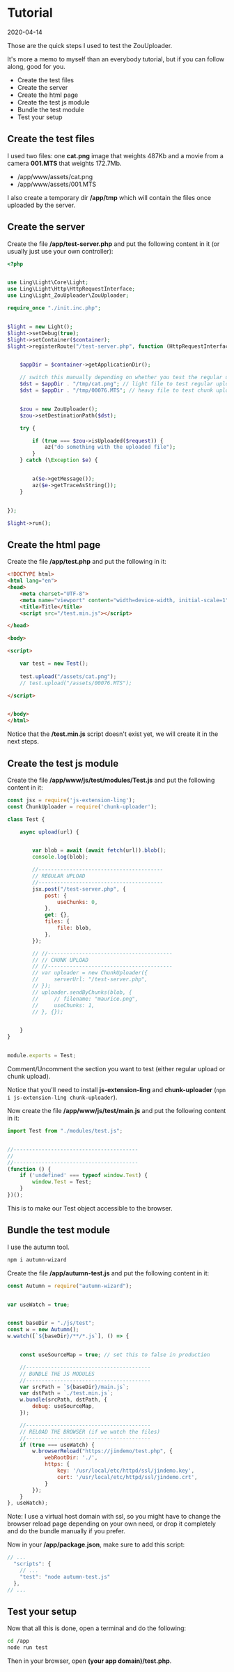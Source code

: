 Tutorial
==========
2020-04-14



Those are the quick steps I used to test the ZouUploader.

It's more a memo to myself than an everybody tutorial, but if you can follow along, good for you.



- Create the test files
- Create the server
- Create the html page
- Create the test js module
- Bundle the test module
- Test your setup







Create the test files
---------

I used two files: one **cat.png** image that weights 487Kb and a movie from a camera **001.MTS** that weights 172.7Mb.

- /app/www/assets/cat.png
- /app/www/assets/001.MTS


I also create a temporary dir **/app/tmp** which will contain the files once uploaded by the server.




Create the server
-----------


Create the file **/app/test-server.php** and put the following content in it (or usually just use your own controller):

```php
<?php


use Ling\Light\Core\Light;
use Ling\Light\Http\HttpRequestInterface;
use Ling\Light_ZouUploader\ZouUploader;

require_once "./init.inc.php";


$light = new Light();
$light->setDebug(true);
$light->setContainer($container);
$light->registerRoute("/test-server.php", function (HttpRequestInterface $request) use ($container) {


    $appDir = $container->getApplicationDir();

    // switch this manually depending on whether you test the regular upload or the chunk upload.
    $dst = $appDir . "/tmp/cat.png"; // light file to test regular upload
    $dst = $appDir . "/tmp/00076.MTS"; // heavy file to test chunk upload


    $zou = new ZouUploader();
    $zou->setDestinationPath($dst);

    try {

        if (true === $zou->isUploaded($request)) {
            az("do something with the uploaded file");
        }
    } catch (\Exception $e) {


        a($e->getMessage());
        az($e->getTraceAsString());
    }


});

$light->run();

```



Create the html page
-----------

Create the file **/app/test.php** and put the following in it:


```html
<!DOCTYPE html>
<html lang="en">
<head>
    <meta charset="UTF-8">
    <meta name="viewport" content="width=device-width, initial-scale=1">
    <title>Title</title>
    <script src="/test.min.js"></script>

</head>

<body>

<script>

    var test = new Test();
    
    test.upload("/assets/cat.png");
    // test.upload("/assets/00076.MTS");

</script>


</body>
</html>

```


Notice that the **/test.min.js** script doesn't exist yet, we will create it in the next steps.



Create the test js module
----------------


Create the file **/app/www/js/test/modules/Test.js** and put the following content in it:


```js
const jsx = require('js-extension-ling');
const ChunkUploader = require('chunk-uploader');

class Test {

    async upload(url) {


        var blob = await (await fetch(url)).blob();
        console.log(blob);

        //----------------------------------------
        // REGULAR UPLOAD
        //----------------------------------------
        jsx.post("/test-server.php", {
            post: {
                useChunks: 0,
            },
            get: {},
            files: {
                file: blob,
            },
        });

        // //----------------------------------------
        // // CHUNK UPLOAD
        // //----------------------------------------
        // var uploader = new ChunkUploader({
        //     serverUrl: "/test-server.php",
        // });
        // uploader.sendByChunks(blob, {
        //     // filename: "maurice.png",
        //     useChunks: 1,
        // }, {});


    }
}


module.exports = Test;

```


Comment/Uncomment the section you want to test (either regular upload or chunk upload).

Notice that you'll need to install **js-extension-ling** and **chunk-uploader** (`npm i js-extension-ling chunk-uploader`).


Now create the file **/app/www/js/test/main.js** and put the following content in it:

```js
import Test from "./modules/test.js";


//----------------------------------------
//
//----------------------------------------
(function () {
    if ('undefined' === typeof window.Test) {
        window.Test = Test;
    }
})();

```


This is to make our Test object accessible to the browser.




Bundle the test module
------------

I use the autumn tool.

```bash 
npm i autumn-wizard
```


Create the file **/app/autumn-test.js** and put the following content in it:


```js
const Autumn = require("autumn-wizard");


var useWatch = true;


const baseDir = "./js/test";
const w = new Autumn();
w.watch([`${baseDir}/**/*.js`], () => {


    const useSourceMap = true; // set this to false in production

    //----------------------------------------
    // BUNDLE THE JS MODULES
    //----------------------------------------
    var srcPath = `${baseDir}/main.js`;
    var dstPath = `./test.min.js`;
    w.bundle(srcPath, dstPath, {
        debug: useSourceMap,
    });

    //----------------------------------------
    // RELOAD THE BROWSER (if we watch the files)
    //----------------------------------------
    if (true === useWatch) {
        w.browserReload("https://jindemo/test.php", {
            webRootDir: './',
            https: {
                key: '/usr/local/etc/httpd/ssl/jindemo.key',
                cert: '/usr/local/etc/httpd/ssl/jindemo.crt',
            }
        });
    }
}, useWatch);

```

Note: I use a virtual host domain with ssl, so you might have to change the browser reload page depending on your own need,
or drop it completely and do the bundle manually if you prefer.



Now in your **/app/package.json**, make sure to add this script:

```js
// ... 
  "scripts": {
    // ...
    "test": "node autumn-test.js"
  },
// ...
```




Test your setup
----------

Now that all this is done, open a terminal and do the following:

```bash 
cd /app
node run test
```


Then in your browser, open **(your app domain)/test.php**.




